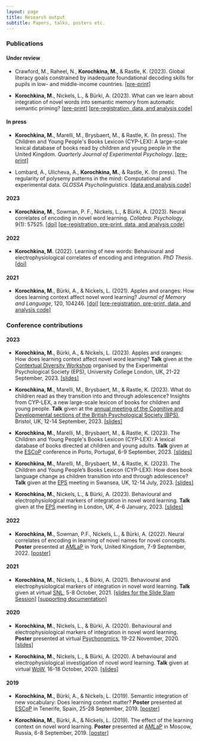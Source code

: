 ```yaml
---
layout: page
title: Research output
subtitle: Papers, talks, posters etc.
---
```


### Publications

#### Under review

* Crawford, M., Raheel, N., **Korochkina, M.**, & Rastle, K. (2023). Global literacy goals constrained by inadequate foundational decoding skills for pupils in low- and middle-income countries. [[pre-print]](https://psyarxiv.com/2qxm9/) 

* **Korochkina, M.**, Nickels, L., & Bürki, A. (2023). What can we learn about integration of novel words into semantic memory from automatic semantic priming? [[pre-print]](https://psyarxiv.com/vup25/) [[pre-registration, data, and analysis code]](https://osf.io/ycukn/)

#### In press

* **Korochkina, M.**, Marelli, M., Brysbaert, M., & Rastle, K. (In press). The Children and Young People's Books Lexicon (CYP-LEX): A large-scale lexical database of books read by children and young people in the United Kingdom. *Quarterly Journal of Experimental Psychology*. [[pre-print]](https://osf.io/preprints/psyarxiv/nha8t/)

* Lombard, A., Ulicheva, A., **Korochkina, M.**, & Rastle, K. (In press). The regularity of polysemy patterns in the mind: Computational and experimental data. *GLOSSA Psycholinguistics*. [[data and analysis code]](https://osf.io/uhy75/)

#### 2023

* **Korochkina, M.**, Sowman, P. F., Nickels, L., & Bürki, A. (2023). Neural correlates of encoding in novel word learning. *Collabra: Psychology*, 9(1): 57525. [[doi]](https://doi.org/10.1525/collabra.57525) [[pe-registration, pre-print, data, and analysis code]](https://osf.io/mg4kr/)

#### 2022

* **Korochkina, M.** (2022). Learning of new words: Behavioural and electrophysiological correlates of encoding and integration. *PhD Thesis*. [[doi]](https://doi.org/10.25949/23707128.v1)

#### 2021

* **Korochkina, M.**, Bürki, A., & Nickels, L. (2021). Apples and oranges: How does learning context affect novel word learning? *Journal of Memory and Language*, 120, 104246. [[doi]](https://doi.org/10.1016/j.jml.2021.104246) [[pre-registration, pre-print, data, and analysis code]](https://osf.io/g7ftz/)

### Conference contributions

#### 2023

* **Korochkina, M.**, Bürki, A., & Nickels, L. (2023). Apples and oranges: How does learning context affect novel word learning? **Talk** given at the [Contextual Diversity Workshop](https://sites.google.com/view/contextual-diversity-workshop/programme-and-information) organised by the Experimental Psychological Society (EPS), University College London, UK, 21-22 September, 2023. [[slides]](/talks/cd_workshop_korochkina.pdf)

* **Korochkina, M.**, Marelli, M., Brysbaert, M., & Rastle, K. (2023). What do children read as they transition into and through adolescence? Insights from CYP-LEX, a new large-scale
lexicon of books for children and young people. **Talk** given at the [annual meeting of the Cognitive and Developmental sections of the British Psychological Society (BPS)](https://cogdev2023.org.uk/), Bristol, UK, 12-14 September, 2023. [[slides]](/talks/bps2023_slides.pdf)

* **Korochkina, M.**, Marelli, M., Brysbaert, M., & Rastle, K. (2023). The Children and Young People's Books Lexicon
(CYP-LEX): A lexical database of books directed at children and young adults. **Talk** given at the [ESCoP](https://escop2023.org/) conference in Porto, Portugal, 6-9 September, 2023. [[slides]](/talks/Korochkina_et_al_ESCoP2023.pdf)

* **Korochkina, M.**, Marelli, M., Brysbaert, M., & Rastle, K. (2023). The Children and Young People’s Books Lexicon (CYP-LEX): How does book language change as children transition into and through adolescence? **Talk** given at the [EPS](https://eps.ac.uk/) meeting in Swansea, UK, 12-14 July, 2023. [[slides]](/talks/slides_eps_july2023.pdf)

* **Korochkina, M.**, Nickels, L., & Bürki, A. (2023). Behavioural and electrophysiological markers of integration in novel word learning. **Talk** given at the [EPS](https://eps.ac.uk/) meeting in London, UK, 4-6 January, 2023. [[slides]](/talks/EPS23_talk.pdf)

#### 2022

* **Korochkina, M.**, Sowman, P.F., Nickels, L., & Bürki, A. (2022). Neural correlates of encoding in learning of novel names for novel concepts. **Poster** presented at [AMLaP](https://amlap2022.york.ac.uk/) in York, United Kingdom, 7-9 September, 2022. [[poster]](/posters/korochkina_et_al_amlap2022_poster.pdf)

#### 2021

* **Korochkina, M.**, Nickels, L., & Bürki, A. (2021). Behavioural and electrophysiological markers of integration in novel word learning. **Talk** given at virtual [SNL](https://2021.neurolang.org/), 5-8 October, 2021. [[slides for the Slide Slam Session]](/posters/SNL2021_E4_Korochkina.pdf) [[supporting documentation]](/posters/SNL2021_E4_KorochkinaNickelsB%C3%BCrki_supporting_documentation.pdf)

#### 2020

* **Korochkina, M.**, Nickels, L., & Bürki, A. (2020). Behavioural and electrophysiological markers of integration in novel word learning. **Poster** presented at virtual [Psychonomics](https://www.psychonomic.org/general/custom.asp?page=2020annualmeeting), 19-22 November, 2020. [[slides]](/posters/Psynom20_Korochkina_Nickels_Buerki_ID_2235.pdf)

* **Korochkina, M.**, Nickels, L., & Bürki, A. (2020). A behavioural and electrophysiological investigation of novel word learning. **Talk** given at virtual [WoW](http://wordsintheworld.ca/wow-conference-2020/), 16-18 October, 2020. [[slides]](/talks/wow2020_talk22_korochkina_nickels_buerki.pdf) 

#### 2019

* **Korochkina, M.**, Bürki, A., & Nickels, L. (2019). Semantic integration of new vocabulary: Does learning context matter? **Poster** presented at [ESCoP](https://escop2019.webs.ull.es/) in Tenerife, Spain, 25-28 September, 2019. [[poster]](/posters/poster_escop2019_mkorochkina.pdf) 

* **Korochkina, M.**, Bürki, A., & Nickels, L. (2019). The effect of the learning context on novel word learning. **Poster** presented at [AMLaP](https://neuro.hse.ru/amlap2019/) in Moscow, Russia, 6-8 September, 2019. [[poster]](/posters/poster_amlap2019_mkorochkina.pdf)
